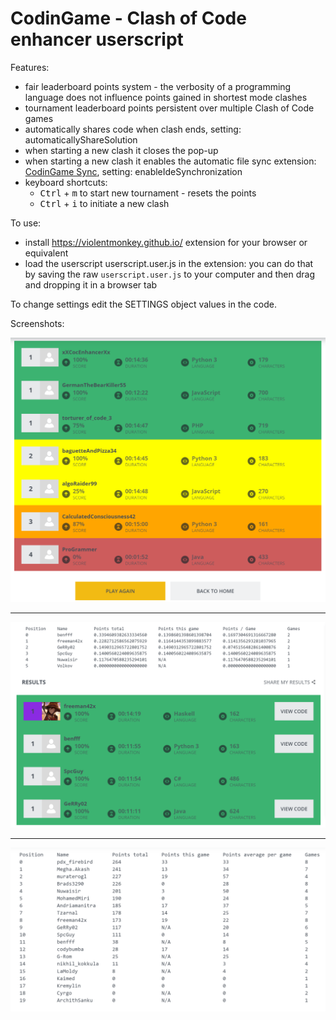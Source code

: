 # CodinGame - Clash of Code enhancer userscript

Features:

* fair leaderboard points system - the verbosity of a programming language does not influence points gained in shortest mode clashes
* tournament leaderboard points persistent over multiple Clash of Code games
* automatically shares code when clash ends, setting: automaticallyShareSolution
* when starting a new clash it closes the pop-up
* when starting a new clash it enables the automatic file sync extension: [CodinGame Sync](https://www.codingame.com/forum/t/codingame-sync-beta/614), setting: enableIdeSynchronization
* keyboard shortcuts:
    - <kbd>Ctrl</kbd> + <kbd>m</kbd> to start new tournament - resets the points
    - <kbd>Ctrl</kbd> + <kbd>i</kbd> to initiate a new clash

To use:

* install https://violentmonkey.github.io/ extension for your browser or equivalent
* load the userscript userscript.user.js in the extension: you can do that by saving the raw `userscript.user.js` to your computer and then drag and dropping it in a browser tab

To change settings edit the SETTINGS object values in the code.

Screenshots:

![](images/screenshot1.png)

---

![](images/screenshot2.png)

---

![](images/screenshot3.png)